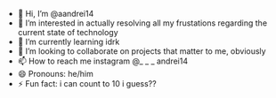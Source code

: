 - 👋 Hi, I’m @aandrei14
- 👀 I’m interested in actually resolving all my frustations regarding the current state of technology
- 🌱 I’m currently learning idrk
- 💞️ I’m looking to collaborate on projects that matter to me, obviously
- 📫 How to reach me instagram @_ _ _ andrei14
- 😄 Pronouns: he/him
- ⚡ Fun fact: i can count to 10 i guess??

<!---
aandrei14/aandrei14 is a ✨ special ✨ repository because its `README.md` (this file) appears on your GitHub profile.
You can click the Preview link to take a look at your changes.
--->

